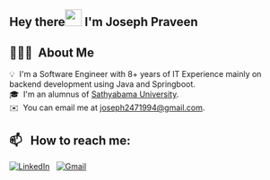 ## Hey there<img src="https://raw.githubusercontent.com/MartinHeinz/MartinHeinz/master/wave.gif" width="30px"> I'm Joseph Praveen

## 👨🏻‍💻 &nbsp;About Me

💡 &nbsp;I'm a Software Engineer with 8+ years of IT Experience mainly on backend development using Java and Springboot.\
🎓 &nbsp;I'm an alumnus of [Sathyabama University](https://www.sathyabama.ac.in/). \
✉️ &nbsp;You can email me at joseph2471994@gmail.com.

## 📫 &nbsp; How to reach me:

<a href="https://www.linkedin.com/in/joseph24x7/"><img alt="LinkedIn" src="https://img.shields.io/badge/linkedin%20-%230077B5.svg?&style=flat&logo=linkedin&logoColor=white"/></a> &nbsp;
<a href="mailto:joseph2471994@gmail.com"><img alt="Gmail" src="https://img.shields.io/badge/Gmail-D14836?style=flat&logo=gmail&logoColor=white" /></a> &nbsp;

